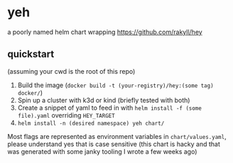 # yeh
a poorly named helm chart wrapping https://github.com/rakyll/hey

## quickstart
(assuming your cwd is the root of this repo)
1. Build the image (`docker build -t (your-registry)/hey:(some tag) docker/`)
2. Spin up a cluster with k3d or kind (briefly tested with both)
3. Create a snippet of yaml to feed in with `helm install -f (some file).yaml` overriding `HEY_TARGET`
3. `helm install -n (desired namespace) yeh chart/`

Most flags are represented as environment variables in `chart/values.yaml`, please understand
yes that is case sensitive (this chart is hacky and that was generated with some janky tooling I wrote a few weeks ago)
